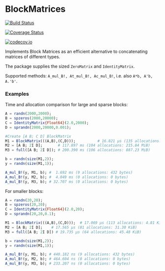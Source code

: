 # BlockMatrices

[![Build Status](https://travis-ci.org/mfalt/BlockMatrices.jl.svg?branch=master)](https://travis-ci.org/mfalt/BlockMatrices.jl)

[![Coverage Status](https://coveralls.io/repos/mfalt/BlockMatrices.jl/badge.svg?branch=master&service=github)](https://coveralls.io/github/mfalt/BlockMatrices.jl?branch=master)

[![codecov.io](http://codecov.io/github/mfalt/BlockMatrices.jl/coverage.svg?branch=master)](http://codecov.io/github/mfalt/BlockMatrices.jl?branch=master)

Implements Block Matrices as an efficient alternative to concatenating matrices of different types.

The package supplies the sized `ZeroMatrix` and `IdentityMatrix`.

Supported methods: `A_mul_B!, At_mul_B!, Ac_mul_B!`, i.e. also `A*b, A'b, A.'b'`.

### Examples

Time and allocation comparison for large and sparse blocks:
```julia
A = randn(2000,2000);
B = spzeros(2000,20000);
C = IdentityMatrix{Float64}(2.0,2000);
D = sprandn(2000,20000,0.001);

#Create [A B; C D] BlockMatrix
M1 = BlockMatrix(((A,B),(C,D)));          # 16.821 μs (135 allocations: 176.58 KiB)
M2 = [A B; 2I D];       # 117.897 ms (104 allocations: 215.84 MiB)
M3 = full([A B; 2I D]); # 200.390 ms (106 allocations: 887.23 MiB)

b = randn(size(M1,2));
y = randn(size(M1,1));

A_mul_B!(y, M1, b); #  1.692 ms (9 allocations: 432 bytes)
A_mul_B!(y, M2, b); #  4.049 ms (0 allocations: 0 bytes)
A_mul_B!(y, M3, b); # 32.707 ms (0 allocations: 0 bytes)
```

For smaller blocks:
```julia
A = randn(20,20);
B = spzeros(20,20);
C = IdentityMatrix{Float64}(2.0,20);
D = sprandn(20,20,0.1);

M1 = BlockMatrix(((A,B),(C,D)));  # 17.069 μs (113 allocations: 4.81 KiB)
M2 = [A B; 2I D];    # 17.565 μs (81 allocations: 31.30 KiB)
M3 = full([A B; 2I D]) # 19.735 μs (64 allocations: 45.48 KiB)

b = randn(size(M1,2));
y = randn(size(M1,1));

A_mul_B!(y, M1, b); # 440.182 ns (9 allocations: 432 bytes)
A_mul_B!(y, M2, b); # 464.604 ns (0 allocations: 0 bytes)
A_mul_B!(y, M3, b); # 233.207 ns (0 allocations: 0 bytes)
```
